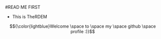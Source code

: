 #READ ME FIRST

- This is TheRDEM

$${\color{lightblue}Welcome \space to \space my \space github \space profile :)}$$
